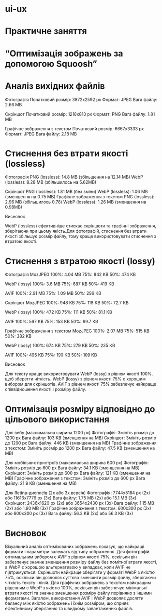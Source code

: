 # ui-ux
# Практичне заняття 
# “Оптимізація зображень за допомогою Squoosh”

# Аналіз вихідних файлів
Фотографія
Початковий розмір: 3872x2592 px
Формат: JPEG
Вага файлу: 2.66 MB

Скріншот
Початковий розмір: 1218x810 px
Формат: PNG
Вага файлу: 1.81 MB

Графічне зображення з текстом
Початковий розмір: 6667x3333 px
Формат: JPEG
Вага файлу: 2.18 MB

# Стиснення без втрати якості (lossless)
Фотографія
PNG (lossless): 14.8 MB (збільшення на 12.14 MB)
WebP (lossless): 8.28 MB (збільшилось на 5.62MB)

Скріншот
PNG (lossless): 1.81 MB (без зміни)
WebP (lossless): 1.06 MB (зменшення на  0.75 MB)
Графічне зображення з текстом
PNG (lossless): 2.96 MB (збільшилось 0.78)
WebP (lossless): 1.26 MB (зменшення на 0.98MB)

Висновок

WebP (lossless) ефективніше стискає скріншоти та графічні зображення, зберігаючи при цьому якість.Для фотографій, стиснення без втрати якості збільшує розмір файлу, тому краще використовувати стиснення з втратою якості.

# Стиснення з втратою якості (lossy)
Фотографія
MozJPEG
100%: 4.04 MB
75%: 842 KB
50%: 474 KB

WebP (lossy)
100%: 3.6 MB
75%: 687 KB
50%: 419 KB

AVIF
100%: 2.91 MB
75%: 1.09 MB
50%: 296 KB

Скріншот
MozJPEG
100%:  948 KB
75%: 118 KB
50%: 72.7 KB

WebP (lossy)
100%: 472 KB
75%: 111 KB
50%: 81.1 KB

AVIF
100%: 567 KB
75%: 153 KB
50%: 69.7 KB

Графічне зображення з текстом
MozJPEG
100%: 2.07 MB
75%: 515 KB
50%: 382 KB

WebP (lossy)
100%: 674 KB
75%: 279 KB
50%: 235 KB

AVIF
100%: 495 KB
75%: 190 KB
50%: 109 KB

Висновок

Для тексту краще використовувати WebP (lossy) з рівнем якості 100%, щоб зберегти чіткість. WebP (lossy) з рівнем якості 75% є хорошим вибором для скріншотів. AVIF з рівнем якості 75% забезпечує найкраще співвідношення якості і розміру файлу.

# Оптимізація розміру відповідно до цільового використання
Для вебу (максимальна ширина 1200 px)
Фотографія: Змініть розмір до 1200 px
Вага файлу: 103 KB (зменшення на  MB)
Скріншот: Змініть розмір до 1200 px
Вага файлу: 446 KB (зменшення на  MB)
Графічне зображення з текстом: Змініть розмір до 1200 px
Вага файлу: 47.5 KB (зменшення на MB)

Для мобільних пристроїв (максимальна ширина 600 px)
Фотографія: Змініть розмір до 600 px
Вага файлу: 34.1 KB (зменшення на  MB)
Скріншот: Змініть розмір до 600 px
Вага файлу: 121 KB (зменшення на  MB)
Графічне зображення з текстом: Змініть розмір до 600 px
Вага файлу: 21.9 KB (зменшення на  MB)

Для Retina-дисплеїв (2x або 3x версія)
Фотографія: 7744x5184 px (2x) або 11616x7776 px (3x)
Вага файлу: 1.75 MB (2x) або 15.1 MB (3x)
Скріншот: 2436x1620 px (2x) або 3654x2430 px (3x)
Вага файлу: 1.15 MB (2x) або 1.90 MB (3x)
Графічне зображення з текстом: 600x300 px (2x) або 600x300 px (3x)
Вага файлу: 56.3 KB (2x) або 56.3 KB (3x)
# Висновок
Візуальний аналіз оптимізованих зображень показує, що найкращі формати і параметри залежать від типу зображення. Для фотографій оптимальним вибором є AVIF з рівнем якості 75%, оскільки він забезпечує значне зменшення розміру файлу без помітної втрати якості, а WebP є хорошою альтернативою у випадках, коли AVIF не підтримується. Скріншоти найкраще зберігати у форматі WebP з якістю 75%, оскільки він дозволяє суттєво зменшити розмір файлу, зберігаючи чіткість тексту і ліній. Для графічних зображень з текстом найкращим рішенням є WebP з якістю 100%, оскільки він забезпечує мінімальні втрати якості та значне зменшення розміру файлу порівняно з іншими форматами. Загалом, використання AVIF і WebP дозволяє досягти балансу між якістю зображень і їхнім розміром, що сприяє ефективному зберіганню та швидкому завантаженню файлів.
